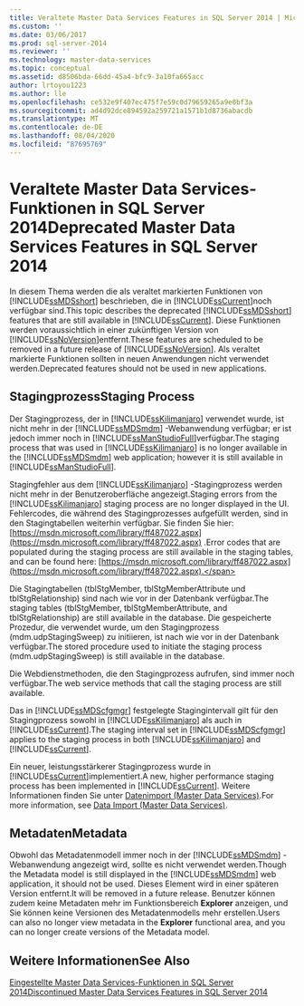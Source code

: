 ```yaml
---
title: Veraltete Master Data Services Features in SQL Server 2014 | Microsoft-Dokumentation
ms.custom: ''
ms.date: 03/06/2017
ms.prod: sql-server-2014
ms.reviewer: ''
ms.technology: master-data-services
ms.topic: conceptual
ms.assetid: d8506bda-66dd-45a4-bfc9-3a10fa665acc
author: lrtoyou1223
ms.author: lle
ms.openlocfilehash: ce532e9f407ec475f7e59c0d79659265a9e0bf3a
ms.sourcegitcommit: ad4d92dce894592a259721a1571b1d8736abacdb
ms.translationtype: MT
ms.contentlocale: de-DE
ms.lasthandoff: 08/04/2020
ms.locfileid: "87695769"
---
```

# <a name="deprecated-master-data-services-features-in-sql-server-2014"></a><span data-ttu-id="5bdf8-102">Veraltete Master Data Services-Funktionen in SQL Server 2014</span><span class="sxs-lookup"><span data-stu-id="5bdf8-102">Deprecated Master Data Services Features in SQL Server 2014</span></span>
  <span data-ttu-id="5bdf8-103">In diesem Thema werden die als veraltet markierten Funktionen von [!INCLUDE[ssMDSshort](../includes/ssmdsshort-md.md)] beschrieben, die in [!INCLUDE[ssCurrent](../includes/sscurrent-md.md)]noch verfügbar sind.</span><span class="sxs-lookup"><span data-stu-id="5bdf8-103">This topic describes the deprecated [!INCLUDE[ssMDSshort](../includes/ssmdsshort-md.md)] features that are still available in [!INCLUDE[ssCurrent](../includes/sscurrent-md.md)].</span></span> <span data-ttu-id="5bdf8-104">Diese Funktionen werden voraussichtlich in einer zukünftigen Version von [!INCLUDE[ssNoVersion](../includes/ssnoversion-md.md)]entfernt.</span><span class="sxs-lookup"><span data-stu-id="5bdf8-104">These features are scheduled to be removed in a future release of [!INCLUDE[ssNoVersion](../includes/ssnoversion-md.md)].</span></span> <span data-ttu-id="5bdf8-105">Als veraltet markierte Funktionen sollten in neuen Anwendungen nicht verwendet werden.</span><span class="sxs-lookup"><span data-stu-id="5bdf8-105">Deprecated features should not be used in new applications.</span></span>  
  
## <a name="staging-process"></a><span data-ttu-id="5bdf8-106">Stagingprozess</span><span class="sxs-lookup"><span data-stu-id="5bdf8-106">Staging Process</span></span>  
 <span data-ttu-id="5bdf8-107">Der Stagingprozess, der in [!INCLUDE[ssKilimanjaro](../includes/sskilimanjaro-md.md)] verwendet wurde, ist nicht mehr in der [!INCLUDE[ssMDSmdm](../includes/ssmdsmdm-md.md)] -Webanwendung verfügbar; er ist jedoch immer noch in [!INCLUDE[ssManStudioFull](../includes/ssmanstudiofull-md.md)]verfügbar.</span><span class="sxs-lookup"><span data-stu-id="5bdf8-107">The staging process that was used in [!INCLUDE[ssKilimanjaro](../includes/sskilimanjaro-md.md)] is no longer available in the [!INCLUDE[ssMDSmdm](../includes/ssmdsmdm-md.md)] web application; however it is still available in [!INCLUDE[ssManStudioFull](../includes/ssmanstudiofull-md.md)].</span></span>  
  
 <span data-ttu-id="5bdf8-108">Stagingfehler aus dem [!INCLUDE[ssKilimanjaro](../includes/sskilimanjaro-md.md)] -Stagingprozess werden nicht mehr in der Benutzeroberfläche angezeigt.</span><span class="sxs-lookup"><span data-stu-id="5bdf8-108">Staging errors from the [!INCLUDE[ssKilimanjaro](../includes/sskilimanjaro-md.md)] staging process are no longer displayed in the UI.</span></span> <span data-ttu-id="5bdf8-109">Fehlercodes, die während des Stagingprozesses aufgefüllt werden, sind in den Stagingtabellen weiterhin verfügbar. Sie finden Sie hier: [https://msdn.microsoft.com/library/ff487022.aspx](https://msdn.microsoft.com/library/ff487022.aspx) .</span><span class="sxs-lookup"><span data-stu-id="5bdf8-109">Error codes that are populated during the staging process are still available in the staging tables, and can be found here: [https://msdn.microsoft.com/library/ff487022.aspx](https://msdn.microsoft.com/library/ff487022.aspx).</span></span>  
  
 <span data-ttu-id="5bdf8-110">Die Stagingtabellen (tblStgMember, tblStgMemberAttribute und tblStgRelationship) sind nach wie vor in der Datenbank verfügbar.</span><span class="sxs-lookup"><span data-stu-id="5bdf8-110">The staging tables (tblStgMember, tblStgMemberAttribute, and tblStgRelationship) are still available in the database.</span></span> <span data-ttu-id="5bdf8-111">Die gespeicherte Prozedur, die verwendet wurde, um den Stagingprozess (mdm.udpStagingSweep) zu initiieren, ist nach wie vor in der Datenbank verfügbar.</span><span class="sxs-lookup"><span data-stu-id="5bdf8-111">The stored procedure used to initiate the staging process (mdm.udpStagingSweep) is still available in the database.</span></span>  
  
 <span data-ttu-id="5bdf8-112">Die Webdienstmethoden, die den Stagingprozess aufrufen, sind immer noch verfügbar.</span><span class="sxs-lookup"><span data-stu-id="5bdf8-112">The web service methods that call the staging process are still available.</span></span>  
  
 <span data-ttu-id="5bdf8-113">Das in [!INCLUDE[ssMDScfgmgr](../includes/ssmdscfgmgr-md.md)] festgelegte Stagingintervall gilt für den Stagingprozess sowohl in [!INCLUDE[ssKilimanjaro](../includes/sskilimanjaro-md.md)] als auch in [!INCLUDE[ssCurrent](../includes/sscurrent-md.md)].</span><span class="sxs-lookup"><span data-stu-id="5bdf8-113">The staging interval set in [!INCLUDE[ssMDScfgmgr](../includes/ssmdscfgmgr-md.md)] applies to the staging process in both [!INCLUDE[ssKilimanjaro](../includes/sskilimanjaro-md.md)] and [!INCLUDE[ssCurrent](../includes/sscurrent-md.md)].</span></span>  
  
 <span data-ttu-id="5bdf8-114">Ein neuer, leistungsstärkerer Stagingprozess wurde in [!INCLUDE[ssCurrent](../includes/sscurrent-md.md)]implementiert.</span><span class="sxs-lookup"><span data-stu-id="5bdf8-114">A new, higher performance staging process has been implemented in [!INCLUDE[ssCurrent](../includes/sscurrent-md.md)].</span></span> <span data-ttu-id="5bdf8-115">Weitere Informationen finden Sie unter [Datenimport &#40;Master Data Services&#41;](overview-importing-data-from-tables-master-data-services.md).</span><span class="sxs-lookup"><span data-stu-id="5bdf8-115">For more information, see [Data Import &#40;Master Data Services&#41;](overview-importing-data-from-tables-master-data-services.md).</span></span>  
  
## <a name="metadata"></a><span data-ttu-id="5bdf8-116">Metadaten</span><span class="sxs-lookup"><span data-stu-id="5bdf8-116">Metadata</span></span>  
 <span data-ttu-id="5bdf8-117">Obwohl das Metadatenmodell immer noch in der [!INCLUDE[ssMDSmdm](../includes/ssmdsmdm-md.md)] -Webanwendung angezeigt wird, sollte es nicht verwendet werden.</span><span class="sxs-lookup"><span data-stu-id="5bdf8-117">Though the Metadata model is still displayed in the [!INCLUDE[ssMDSmdm](../includes/ssmdsmdm-md.md)] web application, it should not be used.</span></span> <span data-ttu-id="5bdf8-118">Dieses Element wird in einer späteren Version entfernt.</span><span class="sxs-lookup"><span data-stu-id="5bdf8-118">It will be removed in a future release.</span></span> <span data-ttu-id="5bdf8-119">Benutzer können zudem keine Metadaten mehr im Funktionsbereich **Explorer** anzeigen, und Sie können keine Versionen des Metadatenmodells mehr erstellen.</span><span class="sxs-lookup"><span data-stu-id="5bdf8-119">Users can also no longer view metadata in the **Explorer** functional area, and you can no longer create versions of the Metadata model.</span></span>  
  
## <a name="see-also"></a><span data-ttu-id="5bdf8-120">Weitere Informationen</span><span class="sxs-lookup"><span data-stu-id="5bdf8-120">See Also</span></span>  
 [<span data-ttu-id="5bdf8-121">Eingestellte Master Data Services-Funktionen in SQL Server 2014</span><span class="sxs-lookup"><span data-stu-id="5bdf8-121">Discontinued Master Data Services Features in SQL Server 2014</span></span>](discontinued-master-data-services-features.md)  
  
  
